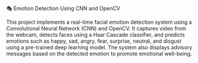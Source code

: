 🎭 Emotion Detection Using CNN and OpenCV

This project implements a real-time facial emotion detection system using a Convolutional Neural Network (CNN) and OpenCV. It captures video from the webcam, detects faces using a Haar Cascade classifier, and predicts emotions such as happy, sad, angry, fear, surprise, neutral, and disgust using a pre-trained deep learning model. The system also displays advisory messages based on the detected emotion to promote emotional well-being.
